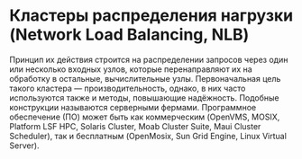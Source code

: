 # Кластеры распределения нагрузки (Network Load Balancing, NLB)
Принцип их действия строится на распределении запросов через один или несколько входных узлов, которые перенаправляют их на обработку в остальные, вычислительные узлы. Первоначальная цель такого кластера — производительность, однако, в них часто используются также и методы, повышающие надёжность. Подобные конструкции называются серверными фермами. Программное обеспечение (ПО) может быть как коммерческим (OpenVMS, MOSIX, Platform LSF HPC, Solaris Cluster, Moab Cluster Suite, Maui Cluster Scheduler), так и бесплатным (OpenMosix, Sun Grid Engine, Linux Virtual Server).

